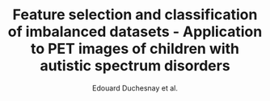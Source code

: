 ---
cat: gaia
subcat: signature
bestof: false
author: Edouard Duchesnay et al.
title: Feature selection and classification of imbalanced datasets - Application to PET images of children with autistic spectrum disorders
journal: NeuroImage
year: 2011
type: article
url: http -//www.sciencedirect.com/science/article/pii/S105381191100499X
doi: 10.1016/j.neuroimage.2011.05.011
---